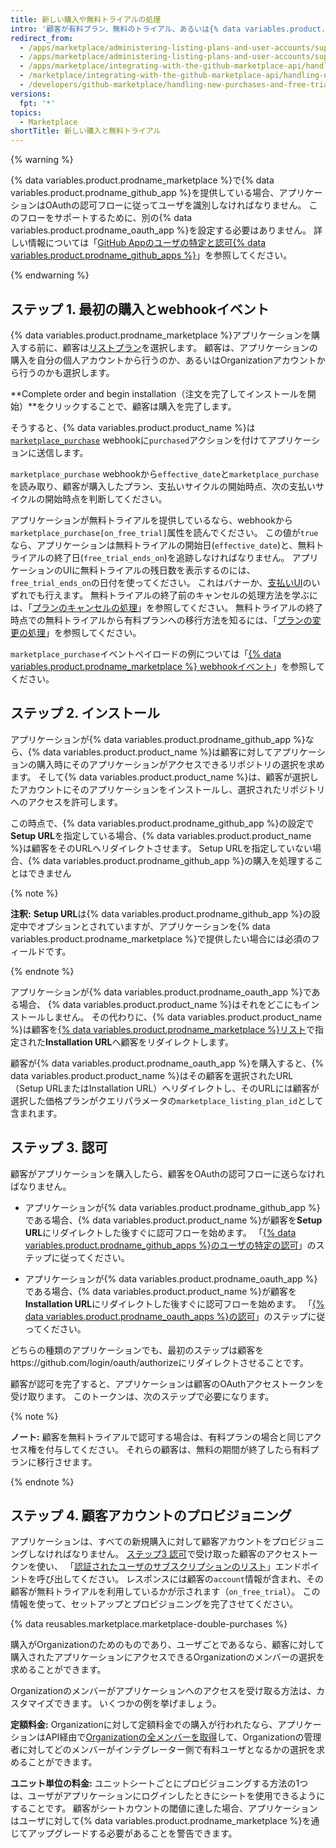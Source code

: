 ```yaml
---
title: 新しい購入や無料トライアルの処理
intro: '顧客が有料プラン、無料のトライアル、あるいは{% data variables.product.prodname_marketplace %}アプリケーションの無料バージョンを購入した場合、`purchased`アクションが付いた[`marketplace_purchase`イベント](/marketplace/integrating-with-the-github-marketplace-api/github-marketplace-webhook-events) webhookを受信することになり、それによって購入フローが開始されます。'
redirect_from:
  - /apps/marketplace/administering-listing-plans-and-user-accounts/supporting-purchase-plans-for-github-apps/
  - /apps/marketplace/administering-listing-plans-and-user-accounts/supporting-purchase-plans-for-oauth-apps/
  - /apps/marketplace/integrating-with-the-github-marketplace-api/handling-new-purchases-and-free-trials/
  - /marketplace/integrating-with-the-github-marketplace-api/handling-new-purchases-and-free-trials
  - /developers/github-marketplace/handling-new-purchases-and-free-trials
versions:
  fpt: '*'
topics:
  - Marketplace
shortTitle: 新しい購入と無料トライアル
---
```


{% warning %}

{% data variables.product.prodname_marketplace %}で{% data variables.product.prodname_github_app %}を提供している場合、アプリケーションはOAuthの認可フローに従ってユーザを識別しなければなりません。 このフローをサポートするために、別の{% data variables.product.prodname_oauth_app %}を設定する必要はありません。 詳しい情報については「[GitHub Appのユーザの特定と認可{% data variables.product.prodname_github_apps %}](/apps/building-github-apps/identifying-and-authorizing-users-for-github-apps/)」を参照してください。

{% endwarning %}

## ステップ 1. 最初の購入とwebhookイベント

{% data variables.product.prodname_marketplace %}アプリケーションを購入する前に、顧客は[リストプラン](/marketplace/selling-your-app/github-marketplace-pricing-plans/)を選択します。 顧客は、アプリケーションの購入を自分の個人アカウントから行うのか、あるいはOrganizationアカウントから行うのかも選択します。

**Complete order and begin installation（注文を完了してインストールを開始）**をクリックすることで、顧客は購入を完了します。

そうすると、{% data variables.product.product_name %}は[`marketplace_purchase`](/webhooks/event-payloads/#marketplace_purchase) webhookに`purchased`アクションを付けてアプリケーションに送信します。

`marketplace_purchase` webhookから`effective_date`と`marketplace_purchase`を読み取り、顧客が購入したプラン、支払いサイクルの開始時点、次の支払いサイクルの開始時点を判断してください。

アプリケーションが無料トライアルを提供しているなら、webhookから`marketplace_purchase[on_free_trial]`属性を読んでください。 この値が`true`なら、アプリケーションは無料トライアルの開始日(`effective_date`)と、無料トライアルの終了日(`free_trial_ends_on`)を追跡しなければなりません。 アプリケーションのUIに無料トライアルの残日数を表示するのには、`free_trial_ends_on`の日付を使ってください。 これはバナーか、[支払いUI](/marketplace/selling-your-app/billing-customers-in-github-marketplace/#providing-billing-services-in-your-apps-ui)のいずれでも行えます。 無料トライアルの終了前のキャンセルの処理方法を学ぶには、「[プランのキャンセルの処理](/developers/github-marketplace/handling-plan-cancellations)」を参照してください。 無料トライアルの終了時点での無料トライアルから有料プランへの移行方法を知るには、「[プランの変更の処理](/developers/github-marketplace/handling-plan-changes)」を参照してください。

`marketplace_purchase`イベントペイロードの例については「[{% data variables.product.prodname_marketplace %} webhookイベント](/marketplace/integrating-with-the-github-marketplace-api/github-marketplace-webhook-events/)」を参照してください。

## ステップ 2. インストール

アプリケーションが{% data variables.product.prodname_github_app %}なら、{% data variables.product.product_name %}は顧客に対してアプリケーションの購入時にそのアプリケーションがアクセスできるリポジトリの選択を求めます。 そして{% data variables.product.product_name %}は、顧客が選択したアカウントにそのアプリケーションをインストールし、選択されたリポジトリへのアクセスを許可します。

この時点で、{% data variables.product.prodname_github_app %}の設定で**Setup URL**を指定している場合、{% data variables.product.product_name %}は顧客をそのURLへリダイレクトさせます。 Setup URLを指定していない場合、{% data variables.product.prodname_github_app %}の購入を処理することはできません

{% note %}

**注釈:** **Setup URL**は{% data variables.product.prodname_github_app %}の設定中でオプションとされていますが、アプリケーションを{% data variables.product.prodname_marketplace %}で提供したい場合には必須のフィールドです。

{% endnote %}

アプリケーションが{% data variables.product.prodname_oauth_app %}である場合、 {% data variables.product.product_name %}はそれをどこにもインストールしません。 その代わりに、{% data variables.product.product_name %}は顧客を[{% data variables.product.prodname_marketplace %}リスト](/marketplace/listing-on-github-marketplace/writing-github-marketplace-listing-descriptions/#listing-urls)で指定された**Installation URL**へ顧客をリダイレクトします。

顧客が{% data variables.product.prodname_oauth_app %}を購入すると、{% data variables.product.product_name %}はその顧客を選択されたURL（Setup URLまたはInstallation URL）へリダイレクトし、そのURLには顧客が選択した価格プランがクエリパラメータの`marketplace_listing_plan_id`として含まれます。

## ステップ 3. 認可

顧客がアプリケーションを購入したら、顧客をOAuthの認可フローに送らなければなりません。

* アプリケーションが{% data variables.product.prodname_github_app %}である場合、{% data variables.product.product_name %}が顧客を**Setup URL**にリダイレクトした後すぐに認可フローを始めます。 「[{% data variables.product.prodname_github_apps %}のユーザの特定の認可](/apps/building-github-apps/identifying-and-authorizing-users-for-github-apps/)」のステップに従ってください。

* アプリケーションが{% data variables.product.prodname_oauth_app %}である場合、{% data variables.product.product_name %}が顧客を**Installation URL**にリダイレクトした後すぐに認可フローを始めます。 「[{% data variables.product.prodname_oauth_apps %}の認可](/apps/building-oauth-apps/authorizing-oauth-apps/)」のステップに従ってください。

どちらの種類のアプリケーションでも、最初のステップは顧客をhttps://github.com/login/oauth/authorizeにリダイレクトさせることです。

顧客が認可を完了すると、アプリケーションは顧客のOAuthアクセストークンを受け取ります。 このトークンは、次のステップで必要になります。

{% note %}

**ノート:** 顧客を無料トライアルで認可する場合は、有料プランの場合と同じアクセス権を付与してください。  それらの顧客は、無料の期間が終了したら有料プランに移行させます。

{% endnote %}

## ステップ 4. 顧客アカウントのプロビジョニング

アプリケーションは、すべての新規購入に対して顧客アカウントをプロビジョニングしなければなりません。 [ステップ3 認可](#step-3-authorization)で受け取った顧客のアクセストークンを使い、 「[認証されたユーザのサブスクリプションのリスト](/rest/reference/apps#list-subscriptions-for-the-authenticated-user)」エンドポイントを呼び出してください。 レスポンスには顧客の`account`情報が含まれ、その顧客が無料トライアルを利用しているかが示されます（`on_free_trial`）。 この情報を使って、セットアップとプロビジョニングを完了させてください。

{% data reusables.marketplace.marketplace-double-purchases %}

購入がOrganizationのためのものであり、ユーザごとであるなら、顧客に対して購入されたアプリケーションにアクセスできるOrganizationのメンバーの選択を求めることができます。

Organizationのメンバーがアプリケーションへのアクセスを受け取る方法は、カスタマイズできます。 いくつかの例を挙げましょう。

**定額料金:** Organizationに対して定額料金での購入が行われたなら、アプリケーションはAPI経由で[Organizationの全メンバーを取得](/rest/reference/orgs#list-organization-members)して、Organizationの管理者に対してどのメンバーがインテグレーター側で有料ユーザとなるかの選択を求めることができます。

**ユニット単位の料金:** ユニットシートごとにプロビジョニングする方法の1つは、ユーザがアプリケーションにログインしたときにシートを使用できるようにすることです。 顧客がシートカウントの閾値に達した場合、アプリケーションはユーザに対して{% data variables.product.prodname_marketplace %}を通じてアップグレードする必要があることを警告できます。

